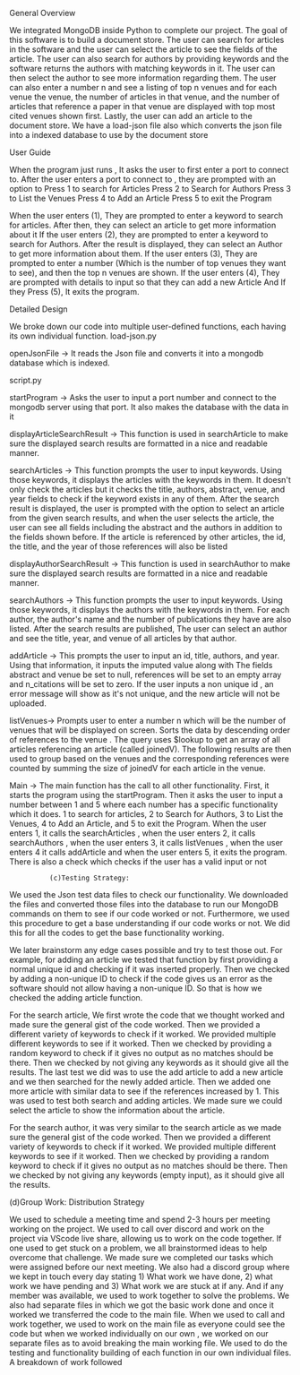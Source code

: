 General Overview

We integrated MongoDB inside Python to complete our project. The goal of this software is to build a document store. The user can search for articles in the software and the user can select the article to see the fields of the article. The user can also search for authors by providing keywords and the software returns the authors with matching keywords in it. The user can then select the author to see more information regarding them. The user can also enter a number n and see a listing of top n venues and for each venue the venue, the number of articles in that venue, and the number of articles that reference a paper in that venue are displayed with top most cited venues shown first.
Lastly, the user can add an article to the document store. We have a load-json file also which converts the json file into a indexed database to use by the document store

User Guide

When the program just runs , It asks the user to first enter a port to connect to. After the user enters a port to connect to , they are prompted with an option to 
Press 1 to search for Articles 
Press 2 to Search for Authors
Press 3 to List the Venues
Press 4 to Add an Article
Press 5 to exit the Program

When the user enters (1), They are prompted to enter a keyword to search for articles. After then, they can select an article to get more information about it
If the user enters (2), they are prompted to enter a keyword to search for Authors. After the result is displayed, they can select an Author to get more information about them.
If the user enters (3), They are prompted to enter a number (Which is the number of top venues they want to see), and then the top n venues are shown. 
If the user enters (4), They are prompted with details to input so that they can add a new Article
And If they Press (5), It exits the program.


Detailed Design

We broke down our code into multiple user-defined functions, each having its own individual function. 
load-json.py

openJsonFile -> It reads the Json file and converts it into a mongodb database which is indexed. 

script.py

startProgram -> Asks the user to input a port number and connect to the mongodb server using that port. It also makes the database with the data in it

displayArticleSearchResult -> This function is used in searchArticle to make sure the displayed search results are formatted in a nice and readable manner. 

searchArticles -> This function prompts the user to input keywords. Using those keywords, it displays the articles with the keywords in them. It doesn't only check the articles but it checks the title, authors, abstract, venue, and year fields to check if the keyword exists in any of them. After the search result is displayed, the user is prompted with the option to select an article from the given search results, and when the user selects the article, the user can see all fields including the abstract and the authors in addition to the fields shown before. If the article is referenced by other articles, the id, the title, and the year of those references will also be listed

displayAuthorSearchResult -> This function is used in searchAuthor to make sure the displayed search results are formatted in a nice and readable manner. 

searchAuthors -> This function prompts the user to input keywords. Using those keywords, it displays the authors with the keywords in them. For each author, the author's name and the number of publications they have are also listed. After the search results are published, The user can select an author and see the title, year, and venue of all articles by that author.

addArticle -> This prompts the user to input an id, title, authors, and year. Using that information, it inputs the imputed value along with The fields abstract and venue be set to null, references will be set to an empty array and n_citations will be set to zero. If the user inputs a non unique id , an error message will show as it's not unique, and the new article will not be uploaded.

listVenues-> Prompts user to enter a number n which will be the number of venues that will be displayed on screen. Sorts the data by descending order of references to the venue . The query uses $lookup to get an array of all articles referencing an article (called joinedV). The following results are then used to group based on the venues and the corresponding references were counted by summing the size of joinedV for each article in the venue.

Main -> The main function has the call to all other functionality. First, it starts the program using the startProgram. Then it asks the user to input a number between 1 and 5 where each number has a specific functionality which it does. 1 to search for articles, 2 to Search for Authors, 3 to List the Venues, 4 to Add an Article, and 5 to exit the Program. When the user enters 1, it calls the searchArticles , when the user enters 2, it calls searchAuthors , when the user enters 3, it calls listVenues , when the user enters 4 it calls addArticle and when the user enters 5, it exits the program. There is also a check which checks if the user has a valid input or not


              (c)Testing Strategy:

We used the Json test data files to check our functionality. We downloaded the files and converted those files into the database to run our MongoDB commands on them to see if our code worked or not. Furthermore, we used this procedure to get a base understanding if our code works or not. We did this for all the codes to get the base functionality working.

We later brainstorm any edge cases possible and try to test those out. For example, for adding an article we tested that function by first providing a normal unique id and checking if it was inserted properly. Then we checked by adding a non-unique ID to check if the code gives us an error as the software should not allow having a non-unique ID. So that is how we checked the adding article function.

For the search article, We first wrote the code that we thought worked and made sure the general gist of the code worked. Then we provided a different variety of keywords to check if it worked. We provided multiple different keywords to see if it worked. Then we checked by providing a random keyword to check if it gives no output as no matches should be there. Then we checked by not giving any keywords as it should give all the results. The last test we did was to use the add article to add a new article and we then searched for the newly added article. Then we added one more article with similar data to see if the references increased by 1. This was used to test both search and adding articles. We made sure we could select the article to show the information about the article. 

For the search author, it was very similar to the search article as we made sure the general gist of the code worked. Then we provided a different variety of keywords to check if it worked. We provided multiple different keywords to see if it worked. Then we checked by providing a random keyword to check if it gives no output as no matches should be there. Then we checked by not giving any keywords (empty input), as it should give all the results.



            
  (d)Group Work: Distribution Strategy 

We used to schedule a meeting time and spend 2-3 hours per meeting working on the project. We used to call over discord and work on the project via VScode live share, allowing us to work on the code together. If one used to get stuck on a problem, we all brainstormed ideas to help overcome that challenge. We made sure we completed our tasks which were assigned before our next meeting. We also had a discord group where we kept in touch every day stating 1) What work we have done, 2) what work we have pending and 3) What work we are stuck at if any. And if any member was available, we used to work together to solve the problems. We also had separate files in which we got the basic work done and once it worked we transferred the code to the main file. When we used to call and work together, we used to work on the main file as everyone could see the code but when we worked individually on our own , we worked on our separate files as to avoid breaking the main working file. We used to do the testing and functionality building of each function in our own individual files. A breakdown of work followed 
